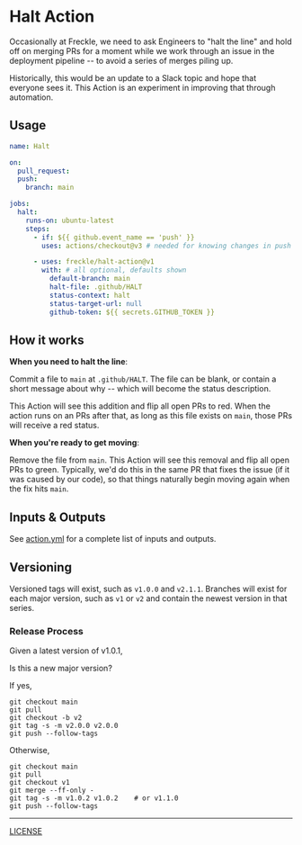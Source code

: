 # Halt Action

Occasionally at Freckle, we need to ask Engineers to "halt the line" and hold
off on merging PRs for a moment while we work through an issue in the deployment
pipeline -- to avoid a series of merges piling up.

Historically, this would be an update to a Slack topic and hope that everyone
sees it. This Action is an experiment in improving that through automation.

## Usage

```yaml
name: Halt

on:
  pull_request:
  push:
    branch: main

jobs:
  halt:
    runs-on: ubuntu-latest
    steps:
      - if: ${{ github.event_name == 'push' }}
        uses: actions/checkout@v3 # needed for knowing changes in push

      - uses: freckle/halt-action@v1
        with: # all optional, defaults shown
          default-branch: main
          halt-file: .github/HALT
          status-context: halt
          status-target-url: null
          github-token: ${{ secrets.GITHUB_TOKEN }}
```

## How it works

**When you need to halt the line**:

Commit a file to `main` at `.github/HALT`. The file can be blank, or contain a
short message about why -- which will become the status description.

This Action will see this addition and flip all open PRs to red. When the action
runs on an PRs after that, as long as this file exists on `main`, those PRs will
receive a red status.

**When you're ready to get moving**:

Remove the file from `main`. This Action will see this removal and flip all open
PRs to green. Typically, we'd do this in the same PR that fixes the issue (if it
was caused by our code), so that things naturally begin moving again when the
fix hits `main`.

## Inputs & Outputs

See [action.yml](./action.yml) for a complete list of inputs and outputs.

## Versioning

Versioned tags will exist, such as `v1.0.0` and `v2.1.1`. Branches will exist
for each major version, such as `v1` or `v2` and contain the newest version in
that series.

### Release Process

Given a latest version of v1.0.1,

Is this a new major version?

If yes,

```console
git checkout main
git pull
git checkout -b v2
git tag -s -m v2.0.0 v2.0.0
git push --follow-tags
```

Otherwise,

```console
git checkout main
git pull
git checkout v1
git merge --ff-only -
git tag -s -m v1.0.2 v1.0.2    # or v1.1.0
git push --follow-tags
```

---

[LICENSE](./LICENSE)
